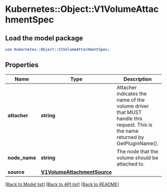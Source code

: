 # Kubernetes::Object::V1VolumeAttachmentSpec

## Load the model package
```perl
use Kubernetes::Object::V1VolumeAttachmentSpec;
```

## Properties
Name | Type | Description | Notes
------------ | ------------- | ------------- | -------------
**attacher** | **string** | Attacher indicates the name of the volume driver that MUST handle this request. This is the name returned by GetPluginName(). | 
**node_name** | **string** | The node that the volume should be attached to. | 
**source** | [**V1VolumeAttachmentSource**](V1VolumeAttachmentSource.md) |  | 

[[Back to Model list]](../README.md#documentation-for-models) [[Back to API list]](../README.md#documentation-for-api-endpoints) [[Back to README]](../README.md)


